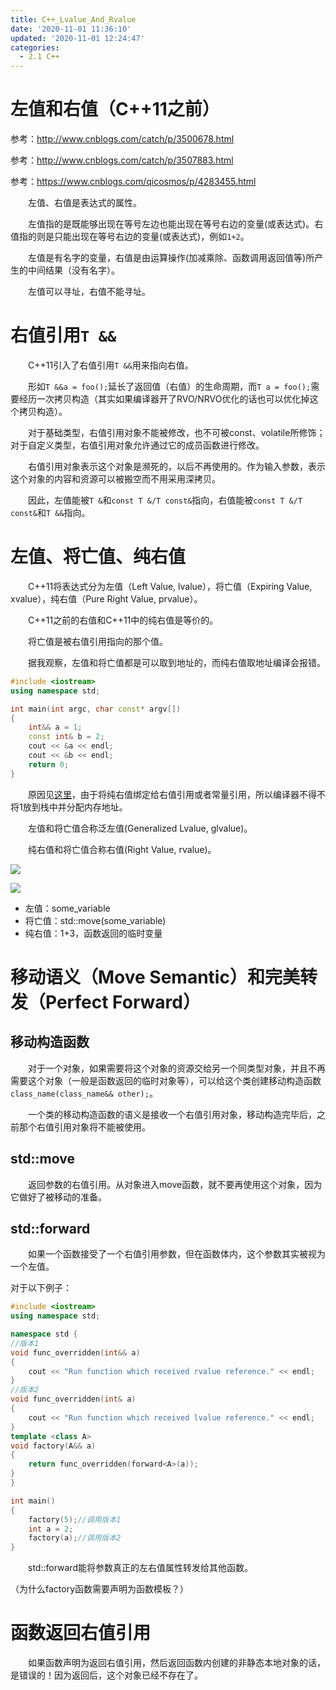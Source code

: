 ```yaml
---
title: C++_Lvalue_And_Rvalue
date: '2020-11-01 11:36:10'
updated: '2020-11-01 12:24:47'
categories:
  - 2.1 C++
---
```

# 左值和右值（C++11之前）

参考：<http://www.cnblogs.com/catch/p/3500678.html>

参考：<http://www.cnblogs.com/catch/p/3507883.html>

参考：<https://www.cnblogs.com/qicosmos/p/4283455.html>

　　左值、右值是表达式的属性。

　　左值指的是既能够出现在等号左边也能出现在等号右边的变量(或表达式)。右值指的则是只能出现在等号右边的变量(或表达式)，例如`1+2`。

　　左值是有名字的变量，右值是由运算操作(加减乘除、函数调用返回值等)所产生的中间结果（没有名字）。

　　左值可以寻址，右值不能寻址。

# 右值引用`T &&`

　　C++11引入了右值引用`T &&`用来指向右值。

　　形如`T &&a = foo();`延长了返回值（右值）的生命周期，而`T a = foo();`需要经历一次拷贝构造（其实如果编译器开了RVO/NRVO优化的话也可以优化掉这个拷贝构造）。

　　对于基础类型，右值引用对象不能被修改，也不可被const、volatile所修饰；对于自定义类型，右值引用对象允许通过它的成员函数进行修改。

　　右值引用对象表示这个对象是濒死的，以后不再使用的。作为输入参数，表示这个对象的内容和资源可以被搬空而不用采用深拷贝。

　　因此，左值能被`T &`和`const T &/T const&`指向，右值能被`const T &/T const&`和`T &&`指向。

# 左值、将亡值、纯右值

　　C++11将表达式分为左值（Left Value, lvalue），将亡值（Expiring Value, xvalue），纯右值（Pure Right Value, prvalue）。

　　C++11之前的右值和C++11中的纯右值是等价的。

　　将亡值是被右值引用指向的那个值。

　　据我观察，左值和将亡值都是可以取到地址的，而纯右值取地址编译会报错。

```cpp
#include <iostream>
using namespace std;

int main(int argc, char const* argv[])
{
    int&& a = 1;
    const int& b = 2;
    cout << &a << endl;
    cout << &b << endl;
    return 0;
}
```

　　原因见[这里](https://www.v2ex.com/t/492033#reply28)，由于将纯右值绑定给右值引用或者常量引用，所以编译器不得不将1放到栈中并分配内存地址。

　　左值和将亡值合称泛左值(Generalized Lvalue, glvalue)。

　　纯右值和将亡值合称右值(Right Value, rvalue)。

![](lvalue_and_rvalue.png)

![](for_example.jpg)

- 左值：some_variable
- 将亡值：std::move(some_variable)
- 纯右值：1+3，函数返回的临时变量

# 移动语义（Move Semantic）和完美转发（Perfect Forward）

## 移动构造函数

　　对于一个对象，如果需要将这个对象的资源交给另一个同类型对象，并且不再需要这个对象（一般是函数返回的临时对象等），可以给这个类创建移动构造函数`class_name(class_name&& other);`。

　　一个类的移动构造函数的语义是接收一个右值引用对象，移动构造完毕后，之前那个右值引用对象将不能被使用。

## std::move

　　返回参数的右值引用。从对象进入move函数，就不要再使用这个对象，因为它做好了被移动的准备。

## std::forward

　　如果一个函数接受了一个右值引用参数，但在函数体内，这个参数其实被视为一个左值。

对于以下例子：

```cpp
#include <iostream>
using namespace std;

namespace std {
//版本1
void func_overridden(int&& a)
{
    cout << "Run function which received rvalue reference." << endl;
}
//版本2
void func_overridden(int& a)
{
    cout << "Run function which received lvalue reference." << endl;
}
template <class A>
void factory(A&& a)
{
    return func_overridden(forward<A>(a));
}
}

int main()
{
    factory(5);//调用版本1
    int a = 2;
    factory(a);//调用版本2
}
```

　　std::forward能将参数真正的左右值属性转发给其他函数。

（为什么factory函数需要声明为函数模板？）

# 函数返回右值引用

　　如果函数声明为返回右值引用，然后返回函数内创建的非静态本地对象的话，是错误的！因为返回后，这个对象已经不存在了。

